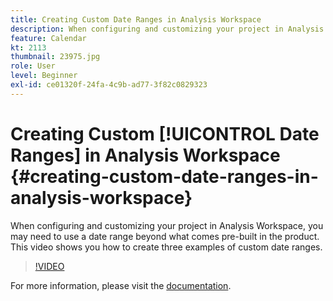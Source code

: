 ```yaml
---
title: Creating Custom Date Ranges in Analysis Workspace
description: When configuring and customizing your project in Analysis Workspace, you may need to use a date range beyond what comes pre-built in the product. This video shows you how to create three examples of custom date ranges.
feature: Calendar
kt: 2113
thumbnail: 23975.jpg
role: User
level: Beginner
exl-id: ce01320f-24fa-4c9b-ad77-3f82c0829323
---
```

# Creating Custom [!UICONTROL Date Ranges] in Analysis Workspace {#creating-custom-date-ranges-in-analysis-workspace}

When configuring and customizing your project in Analysis Workspace, you may need to use a date range beyond what comes pre-built in the product. This video shows you how to create three examples of custom date ranges.

>[!VIDEO](https://video.tv.adobe.com/v/23975/?quality=12&learn=on)

For more information, please visit the [documentation](https://experienceleague.adobe.com/docs/analytics/analyze/analysis-workspace/components/calendar-date-ranges/custom-date-ranges.html?lang=en).
